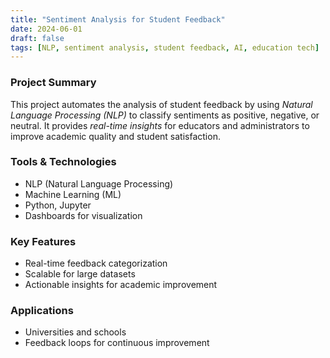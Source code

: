 ```yaml
---
title: "Sentiment Analysis for Student Feedback"
date: 2024-06-01
draft: false
tags: [NLP, sentiment analysis, student feedback, AI, education tech]
---
```


### Project Summary

This project automates the analysis of student feedback by using *Natural Language Processing (NLP)* to classify sentiments as positive, negative, or neutral. It provides *real-time insights* for educators and administrators to improve academic quality and student satisfaction.

### Tools & Technologies

- NLP (Natural Language Processing)
- Machine Learning (ML)
- Python, Jupyter
- Dashboards for visualization

### Key Features

- Real-time feedback categorization
- Scalable for large datasets
- Actionable insights for academic improvement

### Applications

- Universities and schools
- Feedback loops for continuous improvement
